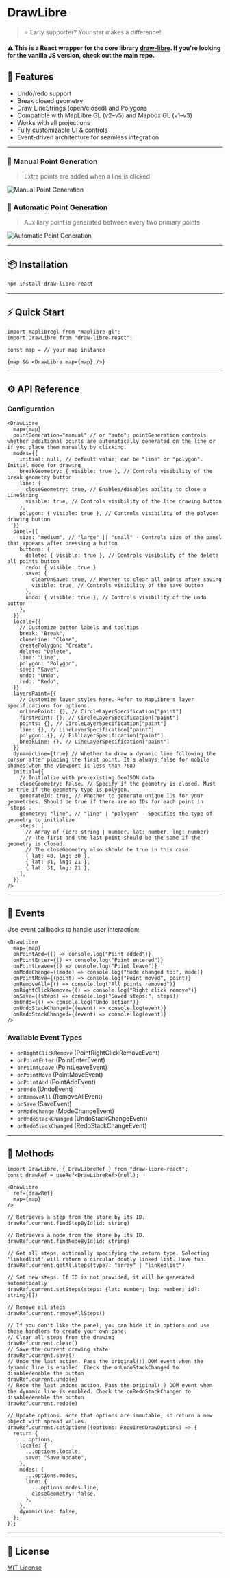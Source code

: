 # DrawLibre

> ⭐ Early supporter? Your star makes a difference!

**⚠️ This is a React wrapper for the core library [draw-libre](https://github.com/UsikianLevon/draw-libre). If you're looking for the vanilla JS version, check out the main repo.**

## 🚀 Features

- Undo/redo support
- Break closed geometry
- Draw LineStrings (open/closed) and Polygons
- Compatible with MapLibre GL (v2–v5) and Mapbox GL (v1–v3)
- Works with all projections
- Fully customizable UI & controls
- Event-driven architecture for seamless integration

---

### 🎯 Manual Point Generation

> Extra points are added when a line is clicked

![Manual Point Generation](https://i.giphy.com/media/v1.Y2lkPTc5MGI3NjExaDZscnowMHNndmtiZzcwb3Bvc2Y2b29qbHdndndndGE3Mzk5Z2Q0cSZlcD12MV9pbnRlcm5hbF9naWZfYnlfaWQmY3Q9Zw/m6lig0ZCfL45FZQo7b/giphy.gif)

### 🤖 Automatic Point Generation

> Auxiliary point is generated between every two primary points

![Automatic Point Generation](https://media2.giphy.com/media/v1.Y2lkPTc5MGI3NjExY2VieG1rd3ZkaWt5azVhYWpqaWEwZnVybGdjYW90d2xwNWwzeWtzayZlcD12MV9pbnRlcm5hbF9naWZfYnlfaWQmY3Q9Zw/6ohjkf9L1NWUESTaQA/giphy.gif)

---

## 📦 Installation

```bash
npm install draw-libre-react
```

---

## ⚡ Quick Start

```tsx
import maplibregl from "maplibre-gl";
import DrawLibre from "draw-libre-react";

const map = // your map instance

{map && <DrawLibre map={map} />}
```

---

## ⚙️ API Reference

### Configuration

```tsx
<DrawLibre
  map={map}
  pointGeneration="manual" // or "auto"; pointGeneration controls whether additional points are automatically generated on the line or if you place them manually by clicking.
  modes={{
    initial: null, // default value; can be "line" or "polygon". Initial mode for drawing
    breakGeometry: { visible: true }, // Controls visibility of the break geometry button
    line: {
      closeGeometry: true, // Enables/disables ability to close a LineString
      visible: true, // Controls visibility of the line drawing button
    },
    polygon: { visible: true }, // Controls visibility of the polygon drawing button
  }}
  panel={{
    size: "medium", // "large" || "small" - Controls size of the panel that appears after pressing a button
    buttons: {
      delete: { visible: true }, // Controls visibility of the delete all points button
      redo: { visible: true }
      save: {
        clearOnSave: true, // Whether to clear all points after saving
        visible: true, // Controls visibility of the save button
      },
      undo: { visible: true }, // Controls visibility of the undo button
    },
  }}
  locale={{
    // Customize button labels and tooltips
    break: "Break",
    closeLine: "Close",
    createPolygon: "Create",
    delete: "Delete",
    line: "Line",
    polygon: "Polygon",
    save: "Save",
    undo: "Undo",
    redo: "Redo",
  }}
  layersPaint={{
    // Customize layer styles here. Refer to MapLibre's layer specifications for options.
    onLinePoint: {}, // CircleLayerSpecification["paint"]
    firstPoint: {}, // CircleLayerSpecification["paint"]
    points: {}, // CircleLayerSpecification["paint"]
    line: {}, // LineLayerSpecification["paint"]
    polygon: {}, // FillLayerSpecification["paint"]
    breakLine: {}, // LineLayerSpecification["paint"]
  }}
  dynamicLine={true} // Whether to draw a dynamic line following the cursor after placing the first point. It's always false for mobile phones(when the viewport is less than 768)
  initial={{
    // Initialize with pre-existing GeoJSON data
    closeGeometry: false, // Specify if the geometry is closed. Must be true if the geometry type is polygon.
    generateId: true, // Whether to generate unique IDs for your geometries. Should be true if there are no IDs for each point in `steps`.
    geometry: "line", // "line" | "polygon" - Specifies the type of geometry to initialize
    steps: [
      // Array of {id?: string | number, lat: number, lng: number}
      // The first and the last point should be the same if the geometry is closed.
      // The closeGeometry also should be true in this case.
      { lat: 40, lng: 30 },
      { lat: 31, lng: 21 },
      { lat: 31, lng: 21 },
    ],
  }}
/>
```

---

## 🔔 Events

Use event callbacks to handle user interaction:

```tsx
<DrawLibre
  map={map}
  onPointAdd={() => console.log("Point added")}
  onPointEnter={() => console.log("Point entered")}
  onPointLeave={() => console.log("Point leave")}
  onModeChange={(mode) => console.log("Mode changed to:", mode)}
  onPointMove={(point) => console.log("Point moved", point)}
  onRemoveAll={() => console.log("All points removed")}
  onRightClickRemove={() => console.log("Right click remove")}
  onSave={(steps) => console.log("Saved steps:", steps)}
  onUndo={() => console.log("Undo action")}
  onUndoStackChanged={(event) => console.log(event)}
  onRedoStackChanged={(event) => console.log(event)}
/>
```

### Available Event Types

- `onRightClickRemove` (PointRightClickRemoveEvent)
- `onPointEnter` (PointEnterEvent)
- `onPointLeave` (PointLeaveEvent)
- `onPointMove` (PointMoveEvent)
- `onPointAdd` (PointAddEvent)
- `onUndo` (UndoEvent)
- `onRemoveAll` (RemoveAllEvent)
- `onSave` (SaveEvent)
- `onModeChange` (ModeChangeEvent)
- `onUndoStackChanged` (UndoStackChangeEvent)
- `onRedoStackChanged` (RedoStackChangeEvent)

---

## 🧠 Methods

```tsx
import DrawLibre, { DrawLibreRef } from "draw-libre-react";
const drawRef = useRef<DrawLibreRef>(null);

<DrawLibre
  ref={drawRef}
  map={map}
/>

// Retrieves a step from the store by its ID.
drawRef.current.findStepById(id: string)

// Retrieves a node from the store by its ID.
drawRef.current.findNodeById(id: string)

// Get all steps, optionally specifying the return type. Selecting 'linkedlist' will return a circular doubly linked list. Have fun.
drawRef.current.getAllSteps(type?: "array" | "linkedlist")

// Set new steps. If ID is not provided, it will be generated automatically
drawRef.current.setSteps(steps: {lat: number; lng: number; id?: string}[])

// Remove all steps
drawRef.current.removeAllSteps()

// If you don't like the panel, you can hide it in options and use these handlers to create your own panel
// Clear all steps from the drawing
drawRef.current.clear()
// Save the current drawing state
drawRef.current.save()
// Undo the last action. Pass the original(!) DOM event when the dynamic line is enabled. Check the onUndoStackChanged to disable/enable the button
drawRef.current.undo(e)
// Redo the last undone action. Pass the original(!) DOM event when the dynamic line is enabled. Check the onRedoStackChanged to disable/enable the button
drawRef.current.redo(e)

// Update options. Note that options are immutable, so return a new object with spread values.
drawRef.current.setOptions((options: RequiredDrawOptions) => {
  return {
    ...options,
    locale: {
      ...options.locale,
      save: "Save update",
    },
    modes: {
      ...options.modes,
      line: {
        ...options.modes.line,
        closeGeometry: false,
      },
    },
    dynamicLine: false,
  };
});
```

---

## 📄 License

[MIT License](https://opensource.org/licenses/MIT)
